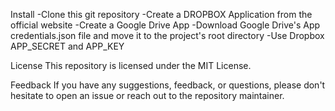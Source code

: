 Install
-Clone this git repository
-Create a DROPBOX Application from the official website
-Create a Google Drive App
-Download Google Drive's App credentials.json file and move it to the project's root directory
-Use Dropbox APP_SECRET and APP_KEY

License
This repository is licensed under the MIT License.

Feedback
If you have any suggestions, feedback, or questions, please don't hesitate to open an issue or reach out to the repository maintainer.

